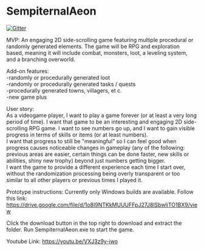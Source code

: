 # SempiternalAeon



[![Gitter](https://badges.gitter.im/Join%20Chat.svg)](https://gitter.im/Sempiternal-Aeon/Lobby?utm_source=badge&utm_medium=badge&utm_campaign=pr-badge&utm_content=badge)



MVP: An engaging 2D side-scrolling game featuring multiple procedural or randomly generated elements.
The game will be RPG and exploration based, meaning it will include combat, monsters, loot, a leveling system, and a branching overworld.

Add-on features:  
-randomly or procedurally generated loot  
-randomly or procedurally generated tasks / quests   
-procedurally generated towns, villagers,  et c.  
-new game plus  


User story:   
As a videogame player, I want to play a game forever (or at least a very long period of time). I want that game to be an interesting and engaging 2D side-scrolling RPG game.
I want to see numbers go up, and I want to gain visible progress in terms of skills or items (or at least numbers).  
I want that progress to still be "meaningful" so I can feel good when progress causes noticeable changes in gameplay
(any of the following: previous areas are easier, certain things can be done faster, new skills or abilities, shiny new trophy)
beyond just numbers getting bigger.  
I want the game to provide a different experience each time I start over, without the randomization processing being overly transparent or too similar to all other players or previous times I played it.  


Prototype instructions: Currently only Windows builds are available.
Follow this link: https://drive.google.com/file/d/1o8I9NTKkMUUUFFpJ27J8lSbwIiTO1BX9/view

Click the download button in the top right to download and extract the folder. Run SempiternalAeon.exe to start the game.

Youtube Link: https://youtu.be/VXJ3z9y-iwo  
